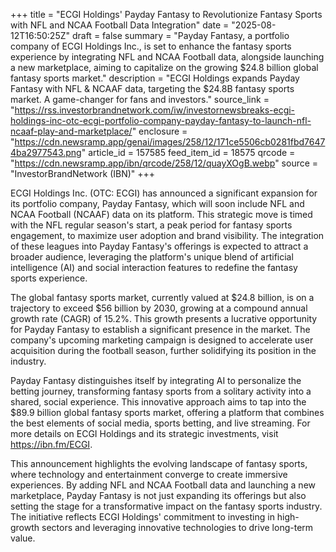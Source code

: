 +++
title = "ECGI Holdings' Payday Fantasy to Revolutionize Fantasy Sports with NFL and NCAA Football Data Integration"
date = "2025-08-12T16:50:25Z"
draft = false
summary = "Payday Fantasy, a portfolio company of ECGI Holdings Inc., is set to enhance the fantasy sports experience by integrating NFL and NCAA Football data, alongside launching a new marketplace, aiming to capitalize on the growing $24.8 billion global fantasy sports market."
description = "ECGI Holdings expands Payday Fantasy with NFL & NCAAF data, targeting the $24.8B fantasy sports market. A game-changer for fans and investors."
source_link = "https://rss.investorbrandnetwork.com/iw/investornewsbreaks-ecgi-holdings-inc-otc-ecgi-portfolio-company-payday-fantasy-to-launch-nfl-ncaaf-play-and-marketplace/"
enclosure = "https://cdn.newsramp.app/genai/images/258/12/171ce5506cb0281fbd76474ba2977543.png"
article_id = 157585
feed_item_id = 18575
qrcode = "https://cdn.newsramp.app/ibn/qrcode/258/12/quayXOgB.webp"
source = "InvestorBrandNetwork (IBN)"
+++

<p>ECGI Holdings Inc. (OTC: ECGI) has announced a significant expansion for its portfolio company, Payday Fantasy, which will soon include NFL and NCAA Football (NCAAF) data on its platform. This strategic move is timed with the NFL regular season's start, a peak period for fantasy sports engagement, to maximize user adoption and brand visibility. The integration of these leagues into Payday Fantasy's offerings is expected to attract a broader audience, leveraging the platform's unique blend of artificial intelligence (AI) and social interaction features to redefine the fantasy sports experience.</p><p>The global fantasy sports market, currently valued at $24.8 billion, is on a trajectory to exceed $56 billion by 2030, growing at a compound annual growth rate (CAGR) of 15.2%. This growth presents a lucrative opportunity for Payday Fantasy to establish a significant presence in the market. The company's upcoming marketing campaign is designed to accelerate user acquisition during the football season, further solidifying its position in the industry.</p><p>Payday Fantasy distinguishes itself by integrating AI to personalize the betting journey, transforming fantasy sports from a solitary activity into a shared, social experience. This innovative approach aims to tap into the $89.9 billion global fantasy sports market, offering a platform that combines the best elements of social media, sports betting, and live streaming. For more details on ECGI Holdings and its strategic investments, visit <a href='https://ibn.fm/ECGI' rel='nofollow' target='_blank'>https://ibn.fm/ECGI</a>.</p><p>This announcement highlights the evolving landscape of fantasy sports, where technology and entertainment converge to create immersive experiences. By adding NFL and NCAA Football data and launching a new marketplace, Payday Fantasy is not just expanding its offerings but also setting the stage for a transformative impact on the fantasy sports industry. The initiative reflects ECGI Holdings' commitment to investing in high-growth sectors and leveraging innovative technologies to drive long-term value.</p>